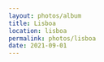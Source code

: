 ```yaml
---
layout: photos/album
title: Lisboa
location: lisboa
permalink: photos/lisboa
date: 2021-09-01
---
```

